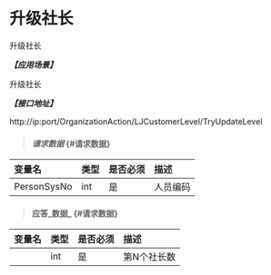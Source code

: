 # 升级社长

升级社长

_**【应用场景】**_

升级社长

_**【接口地址】**_

http://ip:port/OrganizationAction/LJCustomerLevel/TryUpdateLevel

> #### _请求数据_ {#请求数据}

| 变量名 | 类型 | 是否必须 | 描述 |
| :--- | :--- | :--- | :--- |
| PersonSysNo|int| 是 | 人员编码|



> #### 应答_数据_ {#请求数据}

| 变量名 | 类型 | 是否必须 | 描述 |
| :--- | :--- | :--- | :--- |
| | int | 是 | 第N个社长数|
